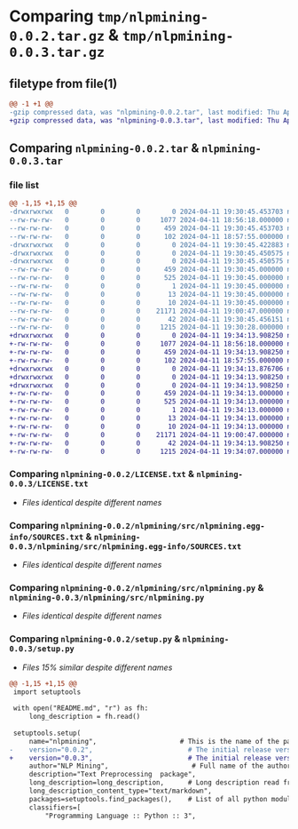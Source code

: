 # Comparing `tmp/nlpmining-0.0.2.tar.gz` & `tmp/nlpmining-0.0.3.tar.gz`

## filetype from file(1)

```diff
@@ -1 +1 @@
-gzip compressed data, was "nlpmining-0.0.2.tar", last modified: Thu Apr 11 19:30:45 2024, max compression
+gzip compressed data, was "nlpmining-0.0.3.tar", last modified: Thu Apr 11 19:34:13 2024, max compression
```

## Comparing `nlpmining-0.0.2.tar` & `nlpmining-0.0.3.tar`

### file list

```diff
@@ -1,15 +1,15 @@
-drwxrwxrwx   0        0        0        0 2024-04-11 19:30:45.453703 nlpmining-0.0.2/
--rw-rw-rw-   0        0        0     1077 2024-04-11 18:56:18.000000 nlpmining-0.0.2/LICENSE.txt
--rw-rw-rw-   0        0        0      459 2024-04-11 19:30:45.453703 nlpmining-0.0.2/PKG-INFO
--rw-rw-rw-   0        0        0      102 2024-04-11 18:57:55.000000 nlpmining-0.0.2/README.md
-drwxrwxrwx   0        0        0        0 2024-04-11 19:30:45.422883 nlpmining-0.0.2/nlpmining/
-drwxrwxrwx   0        0        0        0 2024-04-11 19:30:45.450575 nlpmining-0.0.2/nlpmining/src/
-drwxrwxrwx   0        0        0        0 2024-04-11 19:30:45.450575 nlpmining-0.0.2/nlpmining/src/nlpmining.egg-info/
--rw-rw-rw-   0        0        0      459 2024-04-11 19:30:45.000000 nlpmining-0.0.2/nlpmining/src/nlpmining.egg-info/PKG-INFO
--rw-rw-rw-   0        0        0      525 2024-04-11 19:30:45.000000 nlpmining-0.0.2/nlpmining/src/nlpmining.egg-info/SOURCES.txt
--rw-rw-rw-   0        0        0        1 2024-04-11 19:30:45.000000 nlpmining-0.0.2/nlpmining/src/nlpmining.egg-info/dependency_links.txt
--rw-rw-rw-   0        0        0       13 2024-04-11 19:30:45.000000 nlpmining-0.0.2/nlpmining/src/nlpmining.egg-info/requires.txt
--rw-rw-rw-   0        0        0       10 2024-04-11 19:30:45.000000 nlpmining-0.0.2/nlpmining/src/nlpmining.egg-info/top_level.txt
--rw-rw-rw-   0        0        0    21171 2024-04-11 19:00:47.000000 nlpmining-0.0.2/nlpmining/src/nlpmining.py
--rw-rw-rw-   0        0        0       42 2024-04-11 19:30:45.456151 nlpmining-0.0.2/setup.cfg
--rw-rw-rw-   0        0        0     1215 2024-04-11 19:30:28.000000 nlpmining-0.0.2/setup.py
+drwxrwxrwx   0        0        0        0 2024-04-11 19:34:13.908250 nlpmining-0.0.3/
+-rw-rw-rw-   0        0        0     1077 2024-04-11 18:56:18.000000 nlpmining-0.0.3/LICENSE.txt
+-rw-rw-rw-   0        0        0      459 2024-04-11 19:34:13.908250 nlpmining-0.0.3/PKG-INFO
+-rw-rw-rw-   0        0        0      102 2024-04-11 18:57:55.000000 nlpmining-0.0.3/README.md
+drwxrwxrwx   0        0        0        0 2024-04-11 19:34:13.876706 nlpmining-0.0.3/nlpmining/
+drwxrwxrwx   0        0        0        0 2024-04-11 19:34:13.908250 nlpmining-0.0.3/nlpmining/src/
+drwxrwxrwx   0        0        0        0 2024-04-11 19:34:13.908250 nlpmining-0.0.3/nlpmining/src/nlpmining.egg-info/
+-rw-rw-rw-   0        0        0      459 2024-04-11 19:34:13.000000 nlpmining-0.0.3/nlpmining/src/nlpmining.egg-info/PKG-INFO
+-rw-rw-rw-   0        0        0      525 2024-04-11 19:34:13.000000 nlpmining-0.0.3/nlpmining/src/nlpmining.egg-info/SOURCES.txt
+-rw-rw-rw-   0        0        0        1 2024-04-11 19:34:13.000000 nlpmining-0.0.3/nlpmining/src/nlpmining.egg-info/dependency_links.txt
+-rw-rw-rw-   0        0        0       13 2024-04-11 19:34:13.000000 nlpmining-0.0.3/nlpmining/src/nlpmining.egg-info/requires.txt
+-rw-rw-rw-   0        0        0       10 2024-04-11 19:34:13.000000 nlpmining-0.0.3/nlpmining/src/nlpmining.egg-info/top_level.txt
+-rw-rw-rw-   0        0        0    21171 2024-04-11 19:00:47.000000 nlpmining-0.0.3/nlpmining/src/nlpmining.py
+-rw-rw-rw-   0        0        0       42 2024-04-11 19:34:13.908250 nlpmining-0.0.3/setup.cfg
+-rw-rw-rw-   0        0        0     1215 2024-04-11 19:34:07.000000 nlpmining-0.0.3/setup.py
```

### Comparing `nlpmining-0.0.2/LICENSE.txt` & `nlpmining-0.0.3/LICENSE.txt`

 * *Files identical despite different names*

### Comparing `nlpmining-0.0.2/nlpmining/src/nlpmining.egg-info/SOURCES.txt` & `nlpmining-0.0.3/nlpmining/src/nlpmining.egg-info/SOURCES.txt`

 * *Files identical despite different names*

### Comparing `nlpmining-0.0.2/nlpmining/src/nlpmining.py` & `nlpmining-0.0.3/nlpmining/src/nlpmining.py`

 * *Files identical despite different names*

### Comparing `nlpmining-0.0.2/setup.py` & `nlpmining-0.0.3/setup.py`

 * *Files 15% similar despite different names*

```diff
@@ -1,15 +1,15 @@
 import setuptools
 
 with open("README.md", "r") as fh:
     long_description = fh.read()
 
 setuptools.setup(
     name="nlpmining",                     # This is the name of the package
-    version="0.0.2",                        # The initial release version
+    version="0.0.3",                        # The initial release version
     author="NLP Mining",                     # Full name of the author
     description="Text Preprocessing  package",
     long_description=long_description,      # Long description read from the the readme file
     long_description_content_type="text/markdown",
     packages=setuptools.find_packages(),    # List of all python modules to be installed
     classifiers=[
         "Programming Language :: Python :: 3",
```


